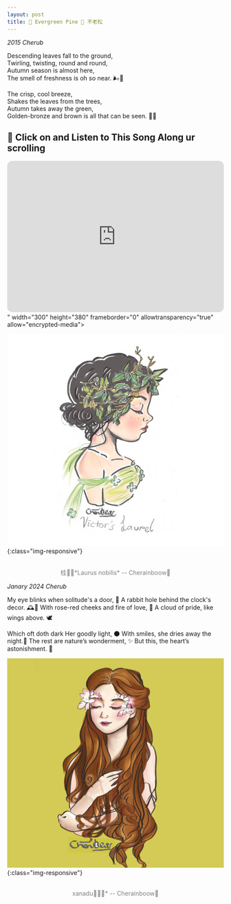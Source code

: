 ```yaml
---
layout: post
title: 🌲 Evergreen Pine 🌲 不老松
---
```


*2015 Cherub* 

Descending leaves fall to the ground,  
Twirling, twisting, round and round,  
Autumn season is almost here,  
The smell of freshness is oh so near. 🌬️🍃

The crisp, cool breeze,  
Shakes the leaves from the trees,  
Autumn takes away the green,  
Golden-bronze and brown is all that can be seen. 🍂🍁

## 🎵 Click on and Listen to This Song Along ur scrolling 

<iframe style="border-radius:12px" src="https://open.spotify.com/embed/track/2hdNya0b6Cc2YJ8IyaQIWp?utm_source=generator" width="100%" height="352" frameBorder="0" allowfullscreen="" allow="autoplay; clipboard-write; encrypted-media; fullscreen; picture-in-picture" loading="lazy"></iframe>" width="300" height="380" frameborder="0" allowtransparency="true" allow="encrypted-media"></iframe>

![Everygreen](/public/image/Evergreen.JPG){:class="img-responsive"}
<p style="text-align:center;color:gray;font-size:100%;">
<br>桂🌿✨*Laurus nobilis* -- Cherainboow🥕
</p>

*Janary 2024 Cherub*

My eye blinks when solitude's a door, 🚪
A rabbit hole behind the clock's decor. 🕰️🐇
With rose-red cheeks and fire of love, 🌹
A cloud of pride, like wings above. 🕊️

Which oft doth dark Her goodly light, 🌑
With smiles, she dries away the night.🌟
The rest are nature’s wonderment, ✨
But this, the heart’s astonishment. 💖

![fm](/public/image/fm.png){:class="img-responsive"}
<p style="text-align:center;color:gray;font-size:100%;">
<br>xanadu🍑🌌🏰* -- Cherainboow🥕
</p>